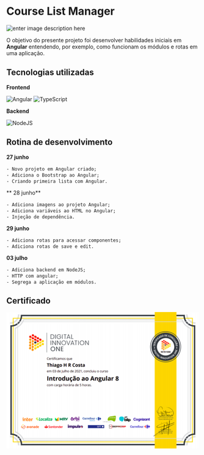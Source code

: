 # Course List Manager
![enter image description here](https://res.cloudinary.com/dloadb2bx/image/upload/v1625337835/angular_riujmx.gif)

O objetivo do presente projeto foi desenvolver habilidades iniciais em **Angular** entendendo, por exemplo, como funcionam os módulos e rotas em uma aplicação.

## Tecnologias utilizadas

**Frontend** 

<img alt="Angular" src="https://img.shields.io/badge/angular-%23DD0031.svg?style=for-the-badge&logo=angular&logoColor=white"/> <img alt="TypeScript" src="https://img.shields.io/badge/typescript-%23007ACC.svg?style=for-the-badge&logo=typescript&logoColor=white"/>


**Backend**

<img alt="NodeJS" src="https://img.shields.io/badge/node.js-%2343853D.svg?style=for-the-badge&logo=node-dot-js&logoColor=white"/>

## Rotina de desenvolvimento

**27 junho**

	- Novo projeto em Angular criado;
	- Adiciona o Bootstrap ao Angular;
	- Criando primeira lista com Angular.

** 28 junho**

	- Adiciona imagens ao projeto Angular;
	- Adiciona variáveis ao HTML no Angular;
	- Injeção de dependência.

**29 junho**

	- Adiciona rotas para acessar componentes;
	- Adiciona rotas de save e edit.

**03 julho**

	- Adiciona backend em NodeJS;
	- HTTP com angular;
	- Segrega a aplicação em módulos.

## Certificado
![enter image description here](https://github.com/thiagohrcosta/SantanderBootcamp/blob/master/000%20-%20Certificados/006%20-%20Introdu%C3%A7%C3%A3o%20ao%20Angular.png?raw=true)